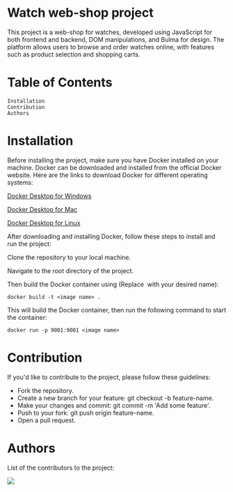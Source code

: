 # Watch web-shop project

This project is a web-shop for watches, developed using JavaScript for both frontend and
backend, DOM manipulations, and Bulma for design. The platform allows users to
browse and order watches online, with features such as product selection and shopping
carts.

# Table of Contents

    Installation
    Contribution
    Authors

# Installation

Before installing the project, make sure you have Docker installed on your machine.
Docker can be downloaded and installed from the official Docker website. Here are the links to download Docker for different operating systems:

[Docker Desktop for Windows](https://docs.docker.com/desktop/install/windows-install/)

[Docker Desktop for Mac](https://docs.docker.com/desktop/install/mac-install/)

[Docker Desktop for Linux](https://docs.docker.com/desktop/install/linux-install/)


After downloading and installing Docker, follow these steps to install and run the project:

Clone the repository to your local machine.

Navigate to the root directory of the project.

Then build the Docker container using (Replace <image name> with your desired name):

    docker build -t <image name> .

This will build the Docker container, then run the following command to start the container:

    docker run -p 9001:9001 <image name>

# Contribution

If you'd like to contribute to the project, please follow these guidelines:

- Fork the repository.
- Create a new branch for your feature: git checkout -b feature-name.
- Make your changes and commit: git commit -m 'Add some feature'.
- Push to your fork: git push origin feature-name.
- Open a pull request.

# Authors

List of the contributors to the project:

<a href="https://github.com/CodecoolGlobal/pizza-order-prototype-javascript-SebestyenBenedek/graphs/contributors">
 <img src="https://contrib.rocks/image?repo=CodecoolGlobal/pizza-order-prototype-javascript-SebestyenBenedek" />
</a>